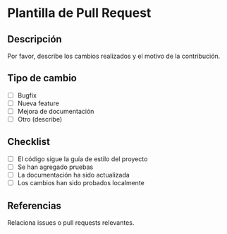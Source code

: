 # Plantilla de Pull Request

## Descripción

Por favor, describe los cambios realizados y el motivo de la contribución.

## Tipo de cambio
- [ ] Bugfix
- [ ] Nueva feature
- [ ] Mejora de documentación
- [ ] Otro (describe)

## Checklist
- [ ] El código sigue la guía de estilo del proyecto
- [ ] Se han agregado pruebas
- [ ] La documentación ha sido actualizada
- [ ] Los cambios han sido probados localmente

## Referencias
Relaciona issues o pull requests relevantes.
